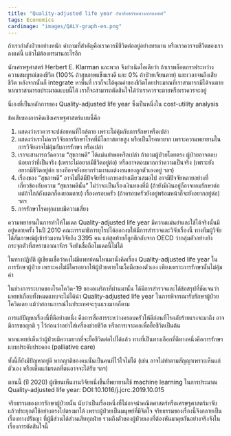 ```yaml
---
title: "Quality-adjusted life year กับจริยธรรมทางการแพทย์"
tags: Economics
cardimage: "images/QALY-graph-en.png"
---
```


ถ้าเรากำลังป่วยอย่างหนัก คำถามที่สำคัญคือเราควรมีชีวิตต่ออยู่อย่างทรมาน หรือเราควรจบชีวิตของเราลงแค่นี้ แล้วไม่ต้องทรมานอะไรอีก

นักเศรษฐศาสตร์ Herbert E. Klarman และพวก จึงกำเนิดไอเดียว่า ถ้าเราพล็อตกราฟระหว่างความสมบูรณ์ของชีวิต (100% ถ้าสุขภาพแข็งแรงดี และ 0% ถ้าป่วยเจียนตาย) และเวลาจนถึงเสียชีวิต หลังจากนั้นก็ integrate หาพื้นที่ เราก็จะได้คุณค่าของชีวิตโดยประมาณที่เราสามารถมีได้จนตาย หากเราสามารถประมาณแบบนี้ได้ เราก็จะสามารถตัดสินใจได้ว่าเราควรจะตายหรือเราควรจะอยู่ 

นี่เองที่เป็นหลักการของ Quality-adjusted life year ซึ่งเป็นหนึ่งใน cost-utility analysis

ข้อเสียของการคิดเชิงเศรษฐศาสตร์แบบนี้คือ

1. แสดงว่าเราควรจะปล่อยคนที่ใกล้ตาย เพราะไม่คุ้มกับการรักษาหรือเปล่า
2. แสดงว่าเราไม่ควรวิจัยการรักษาโรคที่มีโอกาสตายสูง หรือเป็นโรคหายาก เพราะความพยายามในการวิจัยอาจไม่คุ้มกับการรักษา หรือเปล่า
3. เราจะสามารถวัดความ “สุขภาพดี” ได้แม่นยำพอหรือเปล่า ถ้าถามผู้ป่วยโดยตรง ผู้ป่วยอาจตอบน้อยกว่าที่เป็นจริง (เพราะไม่อยากมีชีวิตอยู่ต่อ) หรืออาจตอบมากกว่าความเป็นจริง (เพราะยังอยากมีชีวิตอยู่ต่อ บางทีอาจยังอยากร่วมงานแต่งงานของลูกตัวเองอยู่ ฯลฯ)
4. เรื่องของ “สุขภาพดี” อาจไม่ได้มีปัจจัยที่ร่างกายอย่างเดียวเสมอไป อาจมีปัจจัยหลายอย่างที่เกี่ยวข้องกับความ “สุขภาพดีนั้น” ไม่ว่าจะเป็นเรื่องเงินทองที่มี (ถ้ายังมีเงินอยู่ก็อาจยอมรักษาต่อ แต่ถ้าใกล้ถังแตกก็คงยอมตาย) เรื่องครอบครัว (ถ้าครอบครัวยังอยู่พร้อมหน้าก็จะยังอยากอยู่ต่อ) ฯลฯ
5. การรักษาโรคทุกแบบมีความเสี่ยง

ความพยายามในการทำให้โมเดล Quality-adjusted life year มีความแม่นยำและใช้ได้จริงนั้นมีอยู่หลายครั้ง ในปี 2010 คณะกรรมาธิการยุโรปได้ออกงบให้มีการสำรวจและวิจัยเรื่องนี้ ทางทีมผู้วิจัยได้สัมภาษณ์ผู้เข้าร่วมงานวิจัยถึง 3395 คน แต่สุดท้ายก็ถูกตีกลับจาก OECD ว่ากลุ่มตัวอย่างยังกระจุกตัวที่สหราชอาณาจักร จึงยังเชื่อถือโมเดลนี้ไม่ได้

ในทางปฏิบัติ ผู้เขียนเชื่อว่าคงไม่มีแพทย์คนไหนมานั่งคิดเรื่อง Quality-adjusted life year ในการรักษาผู้ป่วย เพราะคงไม่มีใครอยากให้ผู้ป่วยตายในเงื้อมือของตัวเอง เพียงเพราะการรักษานั้นไม่คุ้มค่า

ในช่วงการระบาดของโรคโควิด-19 ของอเมริกาที่ผ่านมานั้น ได้มีการสำรวจและได้ข้อสรุปที่ชัดเจนว่าแพทย์เกือบทั้งหมดแทบจะไม่ได้นำ Quality-adjusted life year ในการพิจารณารับรักษาผู้ป่วยโควิดเลย แม้ว่าสถานการณ์ในประเทศจะรุนแรงมากก็ตาม

การแก้ปัญหาเรื่องนี้ที่ดีอย่างหนึ่ง คือการสื่อสารระหว่างครอบครัวให้ดีก่อนที่โรคภัยร้ายแรงจะมาถึง อาจมีการขอญาติ ๆ ไว้ก่อนว่าอย่าใส่เครื่องช่วยชีวิต หรือการเจาะคอเพื่อยื้อชีวิตเป็นต้น

หากแพทย์เห็นว่าผู้ป่วยมีความยากที่จะยื้อชีวิตต่อไปได้แล้ว ทางที่เป็นทางเลือกที่ดีทางหนึ่งคือการรักษาแบบประคับประคอง (palliative care)

ทั้งนี้ก็ยังมีปัญหาอยู่ดี หากญาติของคนนั้นเป็นคนที่ไว้ใจไม่ได้ (เช่น อาจไม่ทำตามสัญญาเพราะเห็นแก่ตัวเอง หรือเห็นแก่มรดกที่ตนอาจจะได้รับ ฯลฯ)

ตอนนี้ (ปี 2020) ผู้เขียนเห็นงานวิจัยหนึ่งชี้นที่พยายามใช้ machine learning ในการประมาณ Quality-adjusted life year: DOI:10.1016/j.jcrc.2019.10.015 

จริยธรรมของการรักษาผู้ป่วยนั้น นับว่าเป็นเรื่องหนึ่งที่ไม่อาจนำคณิตศาสตร์หรือเศรษฐศาสตร์มาจับแล้วประยุกต์ใช้อย่างตรงไปตรงมาได้ เพราะผู้ป่วยเป็นมนุษย์ที่มีจิตใจ จริยธรรมของเรื่องนี้จึงกลายเป็นเรื่องทางปรัชญา ที่ผู้มีส่วนได้ส่วนเสียทุกฝ่าย รวมถึงตัวของผู้ป่วยเองที่ต้องหันมาคุยกันอย่างจริงจังในเรื่องการตัดสินใจนี้
